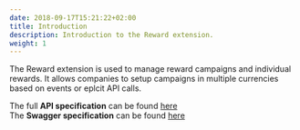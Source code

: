 ```yaml
---
date: 2018-09-17T15:21:22+02:00
title: Introduction
description: Introduction to the Reward extension.
weight: 1
---
```


The Reward extension is used to manage reward campaigns and individual rewards. It allows companies to setup campaigns in multiple currencies based on events or eplcit API calls.

<aside class="notice">
The full <strong>API specification</strong> can be found <a href="https://reward.services.rehive.com">here</a>
</aside>

<aside class="notice">
The <strong>Swagger specification</strong> can be found <a href="https://reward.services.rehive.com/swagger/">here</a>
</aside>
